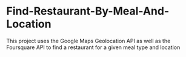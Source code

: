# Find-Restaurant-By-Meal-And-Location
This project uses the Google Maps Geolocation API as well as the Foursquare API to find a restaurant for a given meal type and location
